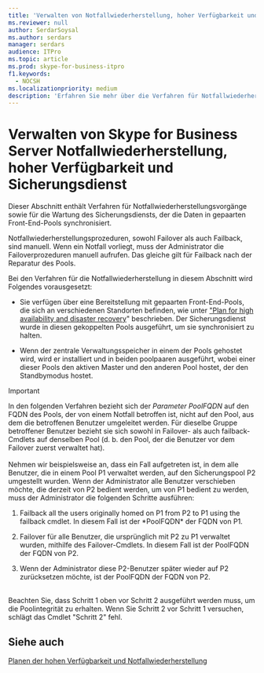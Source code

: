 ```yaml
---
title: 'Verwalten von Notfallwiederherstellung, hoher Verfügbarkeit und Sicherungsdienst'
ms.reviewer: null
author: SerdarSoysal
ms.author: serdars
manager: serdars
audience: ITPro
ms.topic: article
ms.prod: skype-for-business-itpro
f1.keywords:
  - NOCSH
ms.localizationpriority: medium
description: 'Erfahren Sie mehr über die Verfahren für Notfallwiederherstellungsvorgänge sowie für die Wartung des Sicherungsdiensts, der die Daten in gepaarten Front-End-Pools synchronisiert.'
---
```



# <a name="managing-skype-for-business-server-disaster-recovery-high-availability-and-backup-service"></a>Verwalten von Skype for Business Server Notfallwiederherstellung, hoher Verfügbarkeit und Sicherungsdienst

Dieser Abschnitt enthält Verfahren für Notfallwiederherstellungsvorgänge sowie für die Wartung des Sicherungsdiensts, der die Daten in gepaarten Front-End-Pools synchronisiert.

Notfallwiederherstellungsprozeduren, sowohl Failover als auch Failback, sind manuell. Wenn ein Notfall vorliegt, muss der Administrator die Failoverprozeduren manuell aufrufen. Das gleiche gilt für Failback nach der Reparatur des Pools.

Bei den Verfahren für die Notfallwiederherstellung in diesem Abschnitt wird Folgendes vorausgesetzt:

  - Sie verfügen über eine Bereitstellung mit gepaarten Front-End-Pools, die sich an verschiedenen Standorten befinden, wie unter ["Plan for high availability and disaster recovery](../../plan-your-deployment/high-availability-and-disaster-recovery/high-availability-and-disaster-recovery.md)" beschrieben. Der Sicherungsdienst wurde in diesen gekoppelten Pools ausgeführt, um sie synchronisiert zu halten.

  - Wenn der zentrale Verwaltungsspeicher in einem der Pools gehostet wird, wird er installiert und in beiden poolpaaren ausgeführt, wobei einer dieser Pools den aktiven Master und den anderen Pool hostet, der den Standbymodus hostet.

> [!IMPORTANT]
> In den folgenden Verfahren bezieht sich der *Parameter PoolFQDN* auf den FQDN des Pools, der von einem Notfall betroffen ist, nicht auf den Pool, aus dem die betroffenen Benutzer umgeleitet werden. Für dieselbe Gruppe betroffener Benutzer bezieht sie sich sowohl in Failover- als auch failback-Cmdlets auf denselben Pool (d. b. den Pool, der die Benutzer vor dem Failover zuerst verwaltet hat).<BR><br>Nehmen wir beispielsweise an, dass ein Fall aufgetreten ist, in dem alle Benutzer, die in einem Pool P1 verwaltet werden, auf den Sicherungspool P2 umgestellt wurden. Wenn der Administrator alle Benutzer verschieben möchte, die derzeit von P2 bedient werden, um von P1 bedient zu werden, muss der Administrator die folgenden Schritte ausführen: 
> <OL>
> <LI>
> <P>Failback all the users originally homed on P1 from P2 to P1 using the failback cmdlet. In diesem Fall ist der *PoolFQDN* der FQDN von P1.</P>
> <LI>
> <P>Failover für alle Benutzer, die ursprünglich mit P2 zu P1 verwaltet wurden, mithilfe des Failover-Cmdlets. In diesem Fall ist der PoolFQDN der FQDN von P2.</P>
> <LI>
> <P>Wenn der Administrator diese P2-Benutzer später wieder auf P2 zurücksetzen möchte, ist der PoolFQDN der FQDN von P2.</P></LI></OL><br>Beachten Sie, dass Schritt 1 oben vor Schritt 2 ausgeführt werden muss, um die Poolintegrität zu erhalten. Wenn Sie Schritt 2 vor Schritt 1 versuchen, schlägt das Cmdlet "Schritt 2" fehl.


## <a name="see-also"></a>Siehe auch

[Planen der hohen Verfügbarkeit und Notfallwiederherstellung](../../plan-your-deployment/high-availability-and-disaster-recovery/high-availability-and-disaster-recovery.md) 
  
